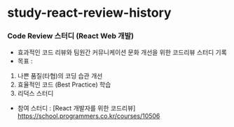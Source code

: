 # study-react-review-history

### Code Review 스터디 (React Web 개발) ###
- 효과적인 코드 리뷰와 팀원간 커뮤니케이션 문화 개선을 위한 코드리뷰 스터디 기록
- 목표 : 
1. 나쁜 품질(타협)의 코딩 습관 개선
2. 효율적인 코드 (Best Practice) 학습
3. 리덕스 스터디
- 참여 스터디 : [React 개발자를 위한 코드리뷰] https://school.programmers.co.kr/courses/10506
<br>


